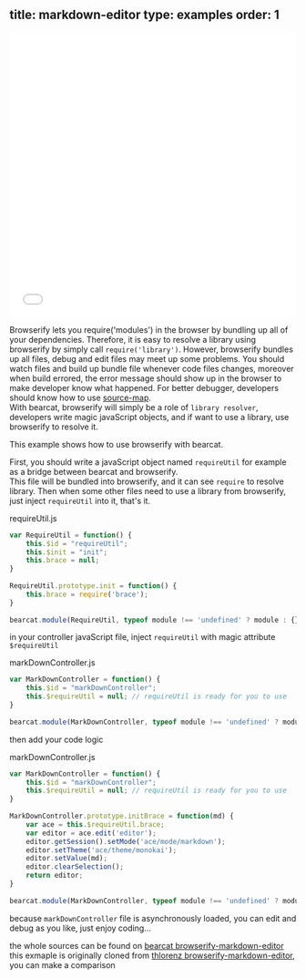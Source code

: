 title: markdown-editor
type: examples
order: 1
---

<iframe width="100%" height="500" src="bearcat-examples/browserify-markdown-editor/index.html" allowfullscreen="allowfullscreen" frameborder="0"></iframe>

Browserify lets you require('modules') in the browser by bundling up all of your dependencies. Therefore, it is easy to resolve a library using browserify by simply call `require('library')`. However, browserify bundles up all files, debug and edit files may meet up some problems. You should watch files and build up bundle file whenever code files changes, moreover when build errored, the error message should show up in the browser to make developer know what happened. For better debugger, developers should know how to use [source-map](http://thlorenz.com/blog/browserify-sourcemaps).  
With bearcat, browserify will simply be a role of `library resolver`, developers write magic javaScript objects, and if want to use a library, use browserify to resolve it.  

This example shows how to use browserify with bearcat.  

First, you should write a javaScript object named `requireUtil` for example as a bridge between bearcat and browserify.  
This file will be bundled into browserify, and it can see `require` to resolve library. Then when some other files need to use a library from browserify, just inject `requireUtil` into it, that's it.  

requireUtil.js
``` js
var RequireUtil = function() {
    this.$id = "requireUtil";
    this.$init = "init";
    this.brace = null;
}
  
RequireUtil.prototype.init = function() {
    this.brace = require('brace');
}
  
bearcat.module(RequireUtil, typeof module !== 'undefined' ? module : {});
```

in your controller javaScript file, inject `requireUtil` with magic attribute `$requireUtil`  

markDownController.js
``` js
var MarkDownController = function() {
    this.$id = "markDownController";
    this.$requireUtil = null; // requireUtil is ready for you to use
}
  
bearcat.module(MarkDownController, typeof module !== 'undefined' ? module : {});
```

then add your code logic  

markDownController.js
``` js
var MarkDownController = function() {
    this.$id = "markDownController";
    this.$requireUtil = null; // requireUtil is ready for you to use
}
  
MarkDownController.prototype.initBrace = function(md) {
    var ace = this.$requireUtil.brace;
    var editor = ace.edit('editor');
    editor.getSession().setMode('ace/mode/markdown');
    editor.setTheme('ace/theme/monokai');
    editor.setValue(md);
    editor.clearSelection();
    return editor;
}
  
bearcat.module(MarkDownController, typeof module !== 'undefined' ? module : {});
```

because `markDownController` file is asynchronously loaded, you can edit and debug as you like, just enjoy coding...   

the whole sources can be found on [bearcat browserify-markdown-editor](https://github.com/bearcatjs/bearcat-examples/tree/master/browserify-markdown-editor)  
this exmaple is originally cloned from [thlorenz browserify-markdown-editor](https://github.com/thlorenz/browserify-markdown-editor), you can make a comparison  